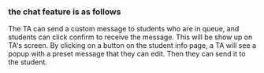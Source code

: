 

### the chat feature is as follows

The TA can send a custom message to students who are in queue, and students can click confirm to receive the message. This will be show up on TA's screen. 
By clicking on a button on the student info page, a TA will see a popup with a preset message that they can edit. Then they can send it to the student.
